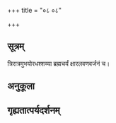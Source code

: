 +++
title = "०८ ०८"

+++
## सूत्रम्
त्रिरात्रमुभयोरधश्शय्या ब्रह्मचर्यं क्षारलवणवर्जनं च।
## अनुकूला

## गृह्यतात्पर्यदर्शनम्

